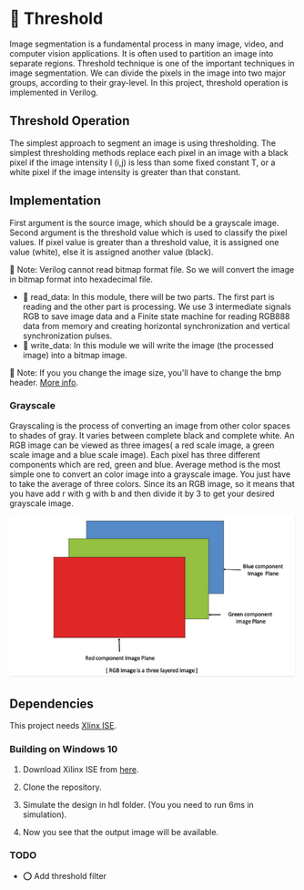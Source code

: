 # 🏁 Threshold

Image  segmentation  is  a  fundamental  process  in  many  image,  video,  and  computer  vision applications. It is often used to partition an image into separate regions. Threshold  technique  is  one  of  the  important  techniques  in  image  segmentation. We can divide the pixels in the image into two major groups, according to their gray-level. In this project, threshold operation is implemented in Verilog. 
## Threshold Operation
   The simplest approach to segment an image is using thresholding. The simplest thresholding methods replace each pixel in an image with a black pixel if the image intensity I (i,j)  is less than some fixed constant T, or a white pixel if the image intensity is greater than that constant.
  
## Implementation
First argument is the source image, which should be a grayscale image. Second argument is the threshold value which is used to classify the pixel values. If pixel value is greater than a threshold value, it is assigned one value (white), else it is assigned another value (black).

📌 Note: Verilog cannot read bitmap format file. So we will convert the image in 
bitmap format into hexadecimal file.
* 📍 read_data:
	In this module, there will be two parts. The first part is reading and the other
part is processing. 
 We use 3 intermediate signals RGB to save image data
and a  Finite state machine for reading RGB888 data from memory and creating horizontal synchronization and vertical synchronization pulses.
* 📍 write_data: In this module we will write the image (the processed image) into
a bitmap image.

📌 Note: If you you change the image size, you'll have to change the bmp header. [More info](http://www.fastgraph.com/help/bmp_header_format.html).

### Grayscale
Grayscaling is the process of converting an image from other color spaces to shades of gray. It varies between complete black and complete white. An RGB image can be viewed as three images( a red scale image, a green scale image and a blue scale image). Each pixel has three different
components which are red, green and blue. Average method is the most simple one to convert an color image into a grayscale image. You just have to take the average of three colors. Since its an RGB image, so it means that you have add r with g with b and then divide it by 3 to get your desired grayscale image.

![](ScreenShots/rgb.png)

## Dependencies

This project needs [Xlinx ISE](https://en.wikipedia.org/wiki/Xilinx_ISE).

### Building on Windows 10

 1. Download Xilinx ISE from [here](https://www.xilinx.com/support/download/index.html/content/xilinx/en/downloadNav/vivado-design-tools/archive-ise.html).

  2. Clone the repository. 
  3. Simulate the design in hdl folder. (You you need to run 6ms in simulation).
  4. Now you see that the output image will be available.

### TODO
 - ⭕ Add threshold filter
 
